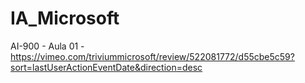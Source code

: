 # IA_Microsoft


AI-900 - Aula 01 - https://vimeo.com/triviummicrosoft/review/522081772/d55cbe5c59?sort=lastUserActionEventDate&direction=desc 

